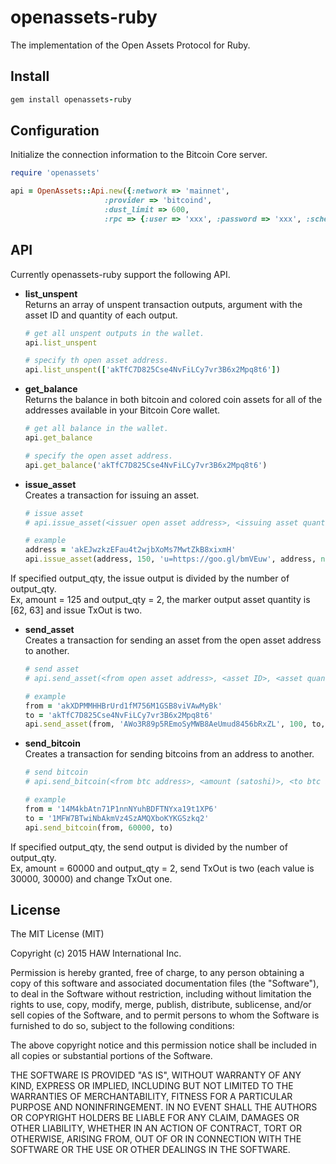 # openassets-ruby
The implementation of the Open Assets Protocol for Ruby.

## Install

```ruby
gem install openassets-ruby              
```

## Configuration

Initialize the connection information to the Bitcoin Core server.

```ruby
require 'openassets'

api = OpenAssets::Api.new({:network => 'mainnet',
                     :provider => 'bitcoind',
                     :dust_limit => 600,
                     :rpc => {:user => 'xxx', :password => 'xxx', :schema => 'http', :port => 8332, :host => 'localhost'}})                      
```

## API

Currently openassets-ruby support the following API.   

* **list_unspent**  
Returns an array of unspent transaction outputs, argument with the asset ID and quantity of each output.
  ```ruby
  # get all unspent outputs in the wallet.
  api.list_unspent
  
  # specify th open asset address.
  api.list_unspent(['akTfC7D825Cse4NvFiLCy7vr3B6x2Mpq8t6'])
  ``` 

* **get_balance**  
Returns the balance in both bitcoin and colored coin assets for all of the addresses available in your Bitcoin Core wallet.
  ```ruby
  # get all balance in the wallet.
  api.get_balance
  
  # specify the open asset address.
  api.get_balance('akTfC7D825Cse4NvFiLCy7vr3B6x2Mpq8t6')
  ``` 
  
* **issue_asset**  
Creates a transaction for issuing an asset.
  ```ruby
  # issue asset
  # api.issue_asset(<issuer open asset address>, <issuing asset quantity>, <metadata>, <to open asset address>, <fees (The fess in satoshis for the transaction. use 10000 satoshi if specified nil)>, <mode=('broadcast', 'signed', 'unsigned')>, <output_qty default value is 1.>)

  # example
  address = 'akEJwzkzEFau4t2wjbXoMs7MwtZkB8xixmH'
  api.issue_asset(address, 150, 'u=https://goo.gl/bmVEuw', address, nil, 'broadcast')
  ``` 
If specified output_qty, the issue output is divided by the number of output_qty.   
Ex, amount = 125 and output_qty = 2, the marker output asset quantity is [62, 63] and issue TxOut is two.

* **send_asset**  
Creates a transaction for sending an asset from the open asset address to another.
  ```ruby
  # send asset
  # api.send_asset(<from open asset address>, <asset ID>, <asset quantity>, <to open asset address>, <fees (The fess in satoshis for the transaction. use 10000 satoshi if specified nil)>, <mode=('broadcast', 'signed', 'unsigned')>)

  # example
  from = 'akXDPMMHHBrUrd1fM756M1GSB8viVAwMyBk'
  to = 'akTfC7D825Cse4NvFiLCy7vr3B6x2Mpq8t6'
  api.send_asset(from, 'AWo3R89p5REmoSyMWB8AeUmud8456bRxZL', 100, to, 10000, 'broadcast')
  ``` 
  
* **send_bitcoin**  
Creates a transaction for sending bitcoins from an address to another.
  ```ruby
  # send bitcoin
  # api.send_bitcoin(<from btc address>, <amount (satoshi)>, <to btc address>, <fees (The fess in satoshis for the transaction. use 10000 satoshi if specified nil)>, <mode=('broadcast', 'signed', 'unsigned')>, <output_qty default value is 1.>)

  # example
  from = '14M4kbAtn71P1nnNYuhBDFTNYxa19t1XP6'
  to = '1MFW7BTwiNbAkmVz4SzAMQXboKYKGSzkq2'
  api.send_bitcoin(from, 60000, to)
  ``` 

If specified output_qty, the send output is divided by the number of output_qty.   
Ex, amount = 60000 and output_qty = 2, send TxOut is two (each value is 30000, 30000) and change TxOut one.

## License

The MIT License (MIT)

Copyright (c) 2015 HAW International Inc.

Permission is hereby granted, free of charge, to any person obtaining a copy
of this software and associated documentation files (the "Software"), to deal
in the Software without restriction, including without limitation the rights
to use, copy, modify, merge, publish, distribute, sublicense, and/or sell
copies of the Software, and to permit persons to whom the Software is
furnished to do so, subject to the following conditions:

The above copyright notice and this permission notice shall be included in all
copies or substantial portions of the Software.

THE SOFTWARE IS PROVIDED "AS IS", WITHOUT WARRANTY OF ANY KIND, EXPRESS OR
IMPLIED, INCLUDING BUT NOT LIMITED TO THE WARRANTIES OF MERCHANTABILITY,
FITNESS FOR A PARTICULAR PURPOSE AND NONINFRINGEMENT. IN NO EVENT SHALL THE
AUTHORS OR COPYRIGHT HOLDERS BE LIABLE FOR ANY CLAIM, DAMAGES OR OTHER
LIABILITY, WHETHER IN AN ACTION OF CONTRACT, TORT OR OTHERWISE, ARISING FROM,
OUT OF OR IN CONNECTION WITH THE SOFTWARE OR THE USE OR OTHER DEALINGS IN THE
SOFTWARE.
